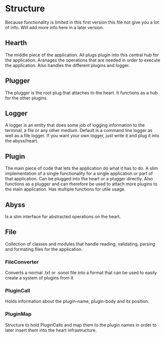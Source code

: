 # Structure

Because functionality is limited in this first version this file not give you a lot of info. Will add more info here in a later version.



## Hearth

The middle piece of the application. All plugs plugin into this central hub for the application.
Aranages the operations that are needed in order to execute the application.
Also handles the different plugins and logger.

## Plugger

The plugger is the root plug that attaches to the heart. It functions as a hub for the other plugins.

## Logger

A logger is an entity that does some job of logging information to the terminal, a file or any other medium.
Default is a command line logger as well as a file logger.
If you want your own logger, just write it and plug it into the abyss/heart.

## Plugin

The main piece of code that lets the application do what it has to do. A slim implementation of a single functionality for a single application or part of that application.
Can be plugged into the heart or a plugger directly. Also functions as a plugger and can therefore be used to attach more plugins to the main application.
Has multiple functions for utile usage.

## Abyss

Is a slim interface for abstracted operations on the heart.

## File

Collection of classes and modules that handle reading, validating, parsing and formating files for the application.

### FileConverter

Converts a normal .txt or .sonol file into a format that can be used to easily create a system of plugins from it

### PluginCall

Holds information about the plugin-name, plugin-body and its position.

### PluginMap

Structure to hold PluginCalls and map them to the plugin names in order to later insert them into the heart infrastructure.
